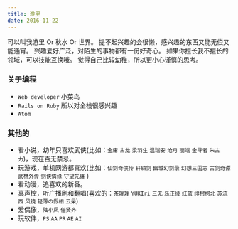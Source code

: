 ```yaml
---
title: 游里
date: 2016-11-22
---
```


可以叫我游里 Or 秋水 Or 世界。
提不起兴趣的会很懒，感兴趣的东西又能无偿又能通宵。
兴趣爱好广泛，对陌生的事物都有一份好奇心。
如果你擅长我不擅长的领域，可以技能互换哦。
觉得自己比较幼稚，所以更小心谨慎的思考。


### 关于编程

- `Web developer` 小菜鸟
- `Rails on Ruby` 所以对全栈很感兴趣
- `Atom`

### 其他的
- 看小说，幼年只喜欢武侠(比如：`金庸` `古龙` `梁羽生` `温瑞安` `沧月` `丽端` `金寻者` `朱古力`)，现在百无禁忌。
- 玩游戏，单机网游都喜欢(比如：`仙剑奇侠传` `轩辕剑` `幽城幻剑录` `幻想三国志` `古剑奇谭` `武林外传` `剑侠情缘` `守望先锋` )
- 看动漫，追喜欢的新番。
- 真声控，听广播剧和翻唱(喜欢的：`茶理理` `YUKIri` `三无` `乐正绫` `红蓝` `绯村柯北` `苏流西` `风镜` `轻薄の假相` `云呆`)
- 爱偶像，`陆小凤` `任贤齐`
- 玩软件，`PS` `AA` `PR` `AE` `AI`
